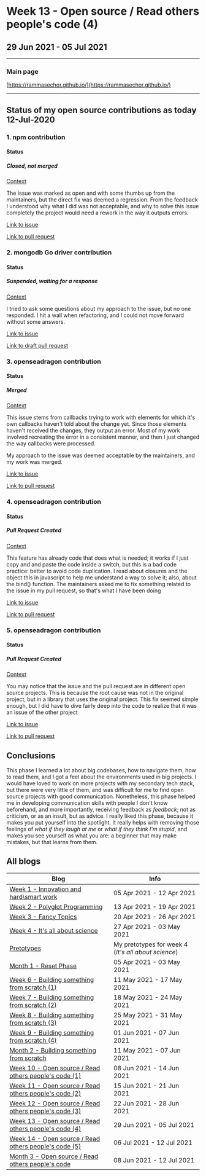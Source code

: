 # Week 13 - Open source / Read others people's code (4)

## 29 Jun 2021 - 05 Jul 2021

---

### Main page

[https://rammasechor.github.io/](https://rammasechor.github.io/)

---

## Status of my open source contributions as today 12-Jul-2020

### 1. npm contribution

#### Status

##### Closed, not merged

[Context](/Week_Pages/Week11_Jun.md)

The issue was marked as open and with some thumbs up from the maintainers, but the direct fix was deemed a regression. From the feedback I understood why what I did was not acceptable, and why to solve this issue completely the project would need a rework in the way it outputs errors.

[Link to issue](https://github.com/npm/cli/issues/2740)

[Link to pull request](https://github.com/npm/cli/pull/3437)

### 2. mongodb Go driver contribution

#### Status

##### Suspended, waiting for a response

[Context](/Week_Pages/Week12_Jun.md)

I tried to ask some questions about my approach to the issue, but no one responded. I hit a wall when refactoring, and I could not move forward without some answers.

[Link to issue](https://jira.mongodb.org/browse/GODRIVER-1953)

[Link to draft pull request](https://github.com/mongodb/mongo-go-driver/pull/692)

### 3. openseadragon contribution

#### Status

##### Merged

[Context](/Week_Pages/Week13_Jun.md)

This issue stems from callbacks trying to work with elements for which it's own callbacks haven't told about the change yet. Since those elements haven't received the changes, they output an error. Most of my work involved recreating the error in a consistent manner, and then I just changed the way callbacks were processed.

My approach to the issue was deemed acceptable by the maintainers, and my work was merged.

[Link to issue](https://github.com/openseadragon/openseadragon/issues/1843)

[Link to pull request](https://github.com/openseadragon/openseadragon/pull/2005)

### 4. openseadragon contribution

#### Status

##### Pull Request Created

[Context](/Week_Pages/Week14_Jun.md)

This feature has already code that does what is needed; it works if I just copy and and paste the code inside a switch, but this is a bad code practice: better to avoid code duplication. I read about closures and the object this in javascript to help me understand a way to solve it; also, about the bind() function. The maintainers asked me to fix something related to the issue in my pull request, so that's what I have been doing

[Link to issue](https://github.com/openseadragon/openseadragon/issues/1718)

[Link to pull request](https://github.com/openseadragon/openseadragon/pull/2007)

### 5. openseadragon contribution

#### Status

##### Pull Request Created

[Context](/Week_Pages/Week14_Jun.md)

You may notice that the issue and the pull request are in different open source projects. This is because the root cause was not in the original project, but in a library that uses the original project. This fix seemed simple enough, but I did have to dive fairly deep into the code to realize that it was an issue of the other project

[Link to issue](https://github.com/openseadragon/openseadragon/issues/1831)

[Link to pull request](https://github.com/cuberis/openseadragon-curtain-sync/pull/9)

## Conclusions

This phase I learned a lot about big codebases, how to navigate them, how to read them, and I got a feel about the environments used in big projects. I would have loved to work on more projects with my secondary tech stack, but there were very little of them, and was difficult for me to find open source projects with good communication. Nonetheless, this phase helped me in developing communication skills with people I don't know beforehand, and more importantly, receiving feedback as *feedback*; not as criticism, or as an insult, but as advice. I really liked this phase, because it makes you put yourself into the spotlight. It really helps with removing those feelings of *what if they laugh at me* or *what if they think I'm stupid*, and makes you see yourself as what you are: a beginner that may make mistakes, but that learns from them.

## All blogs

| Blog | Info |
| --- | --- |
| [Week 1 - Innovation and hard\smart work](/Week_Pages/Week1_April.md) | 05 Apr 2021 - 12 Apr 2021 |
| [Week 2 - Polyglot Programming](/Week_Pages/Week2_April.md) | 13 Apr 2021 - 19 Apr 2021 |
| [Week 3 - Fancy Topics](/Week_Pages/Week3_April.md) | 20 Apr 2021 - 26 Apr 2021 |
| [Week 4 - It's all about science](/Week_Pages/Week4_April.md) | 27 Apr 2021 - 03 May 2021 |
| [Pretotypes](/Pretotypes/Pretotypes_April2021.md) | My pretotypes for week 4 (*It's all about science*) |
| [Month 1 - Reset Phase](/Month_Pages/Month1_April.md) | 05 Apr 2021 - 03 May 2021 |
| [Week 6 - Building something from scratch (1)](/Week_Pages/Week6_May.md) | 11 May 2021 - 17 May 2021 |
| [Week 7 - Building something from scratch (2)](/Week_Pages/Week7_May.md) | 18 May 2021 - 24 May 2021 |
| [Week 8 - Building something from scratch (3)](/Week_Pages/Week8_May.md) | 25 May 2021 - 31 May 2021 |
| [Week 9 - Building something from scratch (4)](/Week_Pages/Week9_Jun.md) | 01 Jun 2021 - 07 Jun 2021 |
| [Month 2 - Building something from scratch](/Month_Pages/Month2_May.md) | 11 May 2021 - 07 Jun 2021 |
| [Week 10 - Open source / Read others people's code (1)](/Week_Pages/Week10_Jun.md) | 08 Jun 2021 - 14 Jun 2021 |
| [Week 11 - Open source / Read others people's code (2)](/Week_Pages/Week11_Jun.md) | 15 Jun 2021 - 21 Jun 2021 |
| [Week 12 - Open source / Read others people's code (3)](/Week_Pages/Week12_Jun.md) | 22 Jun 2021 - 28 Jun 2021 |
| [Week 13 - Open source / Read others people's code (4)](/Week_Pages/Week13_Jun.md) | 29 Jun 2021 - 05 Jul 2021 |
| [Week 14 - Open source / Read others people's code (5)](/Week_Pages/Week14_Jun.md) | 06 Jul 2021 - 12 Jul 2021 |
| [Month 3 - Open source / Read others people's code](/Month_Pages/Month3_June.md) | 08 Jun 2021 - 12 Jul 2021 |
